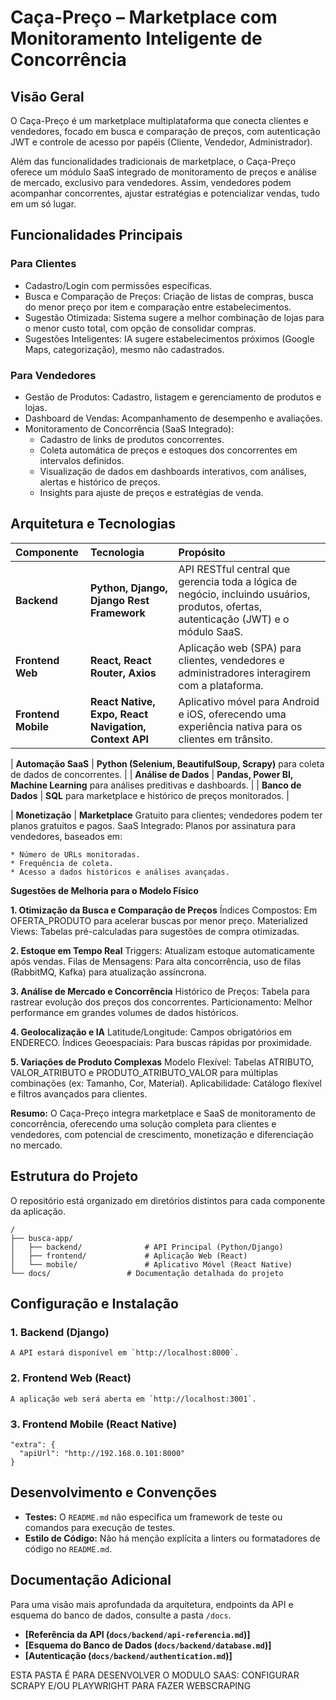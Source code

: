 # Caça-Preço – Marketplace com Monitoramento Inteligente de Concorrência

## Visão Geral

O Caça-Preço é um marketplace multiplataforma que conecta clientes e vendedores, focado em busca e comparação de preços, com autenticação JWT e controle de acesso por papéis (Cliente, Vendedor, Administrador).

Além das funcionalidades tradicionais de marketplace, o Caça-Preço oferece um módulo SaaS integrado de monitoramento de preços e análise de mercado, exclusivo para vendedores. Assim, vendedores podem acompanhar concorrentes, ajustar estratégias e potencializar vendas, tudo em um só lugar.

## Funcionalidades Principais

### Para Clientes
*   Cadastro/Login com permissões específicas.
*   Busca e Comparação de Preços: Criação de listas de compras, busca do menor preço por item e comparação entre estabelecimentos.
*   Sugestão Otimizada: Sistema sugere a melhor combinação de lojas para o menor custo total, com opção de consolidar compras.
*   Sugestões Inteligentes: IA sugere estabelecimentos próximos (Google Maps, categorização), mesmo não cadastrados.

### Para Vendedores
*   Gestão de Produtos: Cadastro, listagem e gerenciamento de produtos e lojas.
*   Dashboard de Vendas: Acompanhamento de desempenho e avaliações.
*   Monitoramento de Concorrência (SaaS Integrado):
    *   Cadastro de links de produtos concorrentes.
    *   Coleta automática de preços e estoques dos concorrentes em intervalos definidos.
    *   Visualização de dados em dashboards interativos, com análises, alertas e histórico de preços.
    *   Insights para ajuste de preços e estratégias de venda.

## Arquitetura e Tecnologias

| Componente | Tecnologia | Propósito |
| :--- | :--- | :--- |
| **Backend** | **Python, Django, Django Rest Framework** | API RESTful central que gerencia toda a lógica de negócio, incluindo usuários, produtos, ofertas, autenticação (JWT) e o módulo SaaS. |
| **Frontend Web** | **React, React Router, Axios** | Aplicação web (SPA) para clientes, vendedores e administradores interagirem com a plataforma. |
| **Frontend Mobile** | **React Native, Expo, React Navigation, Context API** | Aplicativo móvel para Android e iOS, oferecendo uma experiência nativa para os clientes em trânsito. |

| **Automação SaaS** | **Python (Selenium, BeautifulSoup, Scrapy)**  para coleta de dados de concorrentes. |
| **Análise de Dados** | **Pandas, Power BI, Machine Learning** para análises preditivas e dashboards. |
| **Banco de Dados** | **SQL** para marketplace e histórico de preços monitorados. |


| **Monetização**
| **Marketplace** Gratuito para clientes; vendedores podem ter planos gratuitos e pagos.
SaaS Integrado: Planos por assinatura para vendedores, baseados em:

    * Número de URLs monitoradas.
    * Frequência de coleta.
    * Acesso a dados históricos e análises avançadas.

**Sugestões de Melhoria para o Modelo Físico**

**1. Otimização da Busca e Comparação de Preços**
    Índices Compostos: Em OFERTA_PRODUTO para acelerar buscas por menor preço.
    Materialized Views: Tabelas pré-calculadas para sugestões de compra otimizadas.

**2. Estoque em Tempo Real**
    Triggers: Atualizam estoque automaticamente após vendas.
    Filas de Mensagens: Para alta concorrência, uso de filas (RabbitMQ, Kafka) para atualização assíncrona.

**3. Análise de Mercado e Concorrência**
    Histórico de Preços: Tabela para rastrear evolução dos preços dos concorrentes.
    Particionamento: Melhor performance em grandes volumes de dados históricos.

**4. Geolocalização e IA**
    Latitude/Longitude: Campos obrigatórios em ENDERECO.
    Índices Geoespaciais: Para buscas rápidas por proximidade.
    
**5. Variações de Produto Complexas**
    Modelo Flexível: Tabelas ATRIBUTO, VALOR_ATRIBUTO e PRODUTO_ATRIBUTO_VALOR para múltiplas combinações (ex: Tamanho, Cor, Material).
    Aplicabilidade: Catálogo flexível e filtros avançados para clientes.

**Resumo:**
    O Caça-Preço integra marketplace e SaaS de monitoramento de concorrência, oferecendo uma solução completa para clientes e vendedores, com potencial de crescimento, monetização e diferenciação no mercado.

## Estrutura do Projeto

O repositório está organizado em diretórios distintos para cada componente da aplicação.

```
/
├── busca-app/
│   ├── backend/              # API Principal (Python/Django)
│   ├── frontend/             # Aplicação Web (React)
│   └── mobile/               # Aplicativo Móvel (React Native)
└── docs/                 # Documentação detalhada do projeto
```

## Configuração e Instalação

### 1. Backend (Django)
    A API estará disponível em `http://localhost:8000`.

### 2. Frontend Web (React)
    A aplicação web será aberta em `http://localhost:3001`.

### 3. Frontend Mobile (React Native)
    "extra": {
      "apiUrl": "http://192.168.0.101:8000"
    }

## Desenvolvimento e Convenções

*   **Testes:** O `README.md` não especifica um framework de teste ou comandos para execução de testes.
*   **Estilo de Código:** Não há menção explícita a linters ou formatadores de código no `README.md`.

## Documentação Adicional

Para uma visão mais aprofundada da arquitetura, endpoints da API e esquema do banco de dados, consulte a pasta `/docs`.

*   **[Referência da API (`docs/backend/api-referencia.md`)]**
*   **[Esquema do Banco de Dados (`docs/backend/database.md`)]**
*   **[Autenticação (`docs/backend/authentication.md`)]**



ESTA PASTA É PARA DESENVOLVER O MODULO SAAS: CONFIGURAR SCRAPY E/OU PLAYWRIGHT PARA FAZER WEBSCRAPING